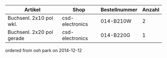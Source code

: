 | Artikel | Shop | Bestellnummer | Anzahl |
|---------|------|---------------|--------|
| Buchsenl. 2x10 pol wkl. | csd-electronics | 014-B210W | 2|
| Buchsenl. 2x20 pol gerade | csd-electronics | 014-B220G | 1|

ordered from osh park on 2014-12-12
